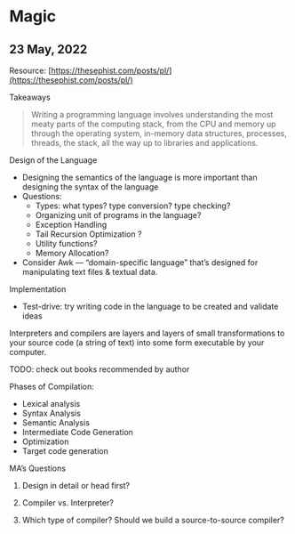 # Magic

## 23 May, 2022

Resource: [https://thesephist.com/posts/pl/](https://thesephist.com/posts/pl/)

Takeaways

> Writing a programming language involves understanding the most meaty parts of the computing stack, from the CPU and memory up through the operating system, in-memory data structures, processes, threads, the stack, all the way up to libraries and applications.
> 

Design of the Language

- Designing the semantics of the language is more important than designing the syntax of the language
- Questions:
    - Types: what types? type conversion? type checking?
    - Organizing unit of programs in the language?
    - Exception Handling
    - Tail Recursion Optimization ?
    - Utility functions?
    - Memory Allocation?
- Consider Awk — “domain-specific language” that’s designed for manipulating text files & textual data.

Implementation

- Test-drive: try writing code in the language to be created and validate ideas

Interpreters and compilers are layers and layers of small transformations to your source code (a string of text) into some form executable by your computer.

TODO: check out books recommended by author

Phases of Compilation:

- Lexical analysis
- Syntax Analysis
- Semantic Analysis
- Intermediate Code Generation
- Optimization
- Target code generation

MA’s Questions

1) Design in detail or head first?

2) Compiler vs. Interpreter?

2) Which type of compiler? Should we build a source-to-source compiler?
